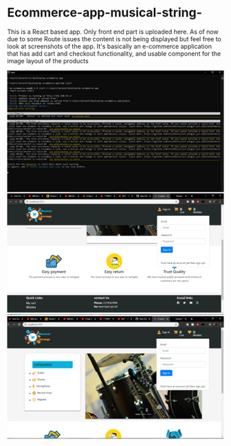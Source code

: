 # Ecommerce-app-musical-string-
This is a React based app. Only front end part is uploaded here.
As of now due to some Route issues the content is not being displayed but feel free to look at screenshots of the app.
It's basically an e-commerce application that has add cart and checkout functionality, and usable component for the image layout of the products

![Npm start script deployed on local machine](https://github.com/Sonny1314/Ecommerce-app-musical-string-/blob/gh-pages/cmd.png)
![Footer with links ](https://github.com/Sonny1314/Ecommerce-app-musical-string-/blob/gh-pages/footer.png)
![Front page with navbar](https://github.com/Sonny1314/Ecommerce-app-musical-string-/blob/gh-pages/sign%20in%20functionality.png)

